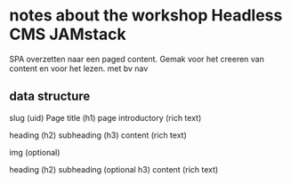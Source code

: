 # notes about the workshop Headless CMS JAMstack
 SPA overzetten naar een paged content. Gemak voor het creeren van content en voor het lezen.
 met bv nav

## data structure
slug (uid)
Page title (h1)
page introductory (rich text)

heading (h2)
subheading (h3)
content (rich text)

img (optional)

heading (h2)
subheading (optional h3)
content (rich text)
